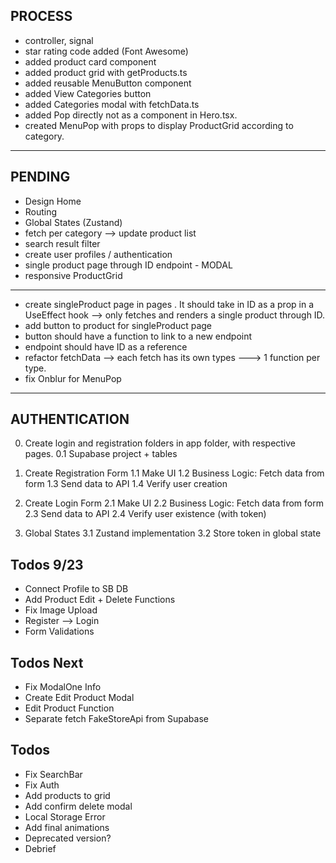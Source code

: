 ## PROCESS
- controller, signal
- star rating code added (Font Awesome)
- added product card component
- added product grid with getProducts.ts
- added reusable MenuButton component
- added View Categories button
- added Categories modal with fetchData.ts
- added Pop directly not as a component in Hero.tsx.
- created MenuPop with props to display ProductGrid according to category.

---

## PENDING
- Design Home
- Routing
- Global States (Zustand)
- fetch per category --> update product list
- search result filter
- create user profiles / authentication
- single product page through ID endpoint - MODAL
- responsive ProductGrid

---

- create singleProduct page in pages . It should take in ID as a prop in a UseEffect hook --> only fetches and renders a single product through ID.
- add button to product for singleProduct page
- button should have a function to link to a new endpoint
- endpoint should have ID as a reference
- refactor fetchData --> each fetch has its own types ---> 1 function per type.
- fix Onblur for MenuPop

---

## AUTHENTICATION
0. Create login and registration folders in app folder, with respective pages.
   0.1 Supabase project + tables

1. Create Registration Form
   1.1 Make UI
   1.2 Business Logic: Fetch data from form
   1.3 Send data to API
   1.4 Verify user creation

1. Create Login Form
   2.1 Make UI
   2.2 Business Logic: Fetch data from form
   2.3 Send data to API
   2.4 Verify user existence (with token)

1. Global States
   3.1 Zustand implementation
   3.2 Store token in global state

## Todos 9/23
- Connect Profile to SB DB
- Add Product Edit + Delete Functions
- Fix Image Upload
- Register --> Login
- Form Validations

## Todos Next
- Fix ModalOne Info
- Create Edit Product Modal
- Edit Product Function
- Separate fetch FakeStoreApi from Supabase

## Todos
- Fix SearchBar
- Fix Auth
- Add products to grid
- Add confirm delete modal
- Local Storage Error
- Add final animations
- Deprecated version?
- Debrief
